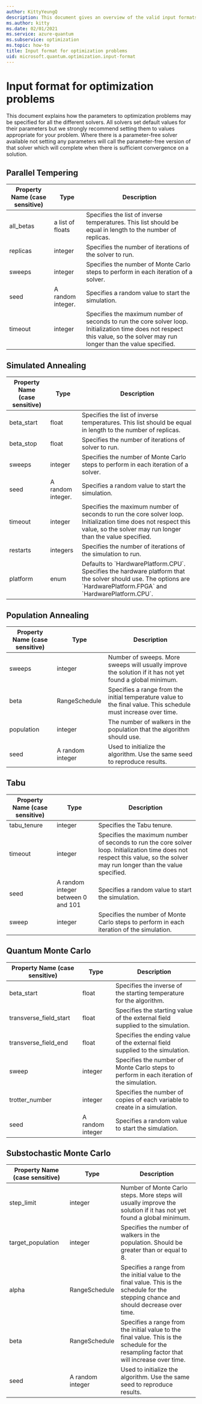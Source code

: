 ```yaml
---
author: KittyYeungQ
description: This document gives an overview of the valid input formats when submitting optimization problems.
ms.author: kitty
ms.date: 02/01/2021
ms.service: azure-quantum
ms.subservice: optimization
ms.topic: how-to
title: Input format for optimization problems
uid: microsoft.quantum.optimization.input-format
---
```


# Input format for optimization problems

This document explains how the parameters to optimization problems may be specified for all the different solvers. 
All solvers set default values for their parameters but we strongly recommend setting them to values appropriate for your problem. Where there is a parameter-free solver available not setting any parameters will call the parameter-free version of that solver which will complete when there is sufficient convergence on a solution.

## Parallel Tempering
<table>
    <thead>
        <tr class = "header">
        <th>Property Name (case sensitive)</th>
        <th>Type</th>
        <th>Description</th>
    </thead>
    <tbody>
    <tr>
        <td>all_betas</td>
        <td>a list of floats</td>
        <td>Specifies the list of inverse temperatures. This list should be equal in length to the number of replicas.</td>
    </tr>
    <tr>
        <td>replicas</td>
        <td>integer</td>
        <td>Specifies the number of iterations of the solver to run.</td>
    </tr>
    <tr>
        <td>sweeps</td>
        <td>integer</td>
        <td>Specifies the number of Monte Carlo steps to perform in each iteration of a solver.</td>
    </tr>
    <tr>
        <td>seed</td>
        <td>A random integer.</td>
        <td>Specifies a random value to start the simulation.</td>
    </tr>
    <tr>
        <td>timeout</td>
        <td>integer</td>
        <td>Specifies the maximum number of seconds to run the core solver loop. Initialization time does not respect this value, so the solver may run longer than the value specified.
        </td>
    </tr>
    </tbody>
</table>

## Simulated Annealing
<table>
    <thead>
        <tr class = "header">
        <th>Property Name (case sensitive)</th>
        <th>Type</th>
        <th>Description</th>
    </thead>
    <tbody>
    <tr>
        <td>beta_start</td>
        <td>float</td>
        <td>Specifies the list of inverse temperatures. This list should be equal in length to the number of replicas.</td>
    </tr>
    <tr>
        <td>beta_stop</td>
        <td>float</td>
        <td>Specifies the number of iterations of solver to run.</td>
    </tr>
    <tr>
        <td>sweeps</td>
        <td>integer</td>
        <td>Specifies the number of Monte Carlo steps to perform in each iteration of a solver.</td>
    </tr>
    <tr>
        <td>seed</td>
        <td>A random integer.</td>
        <td>Specifies a random value to start the simulation.</td>
    </tr>
    <tr>
        <td>timeout</td>
        <td>integer</td>
        <td>Specifies the maximum number of seconds to run the core solver loop. Initialization time does not respect this value, so the solver may run longer than the value specified.
        </td>
    </tr>
    <tr>
        <td>restarts</td>
        <td>integers</td>
        <td>Specifies the number of iterations of the simulation to run.</td>
    </tr>
    <tr>
        <td>platform</td>
        <td>enum</td>
        <td>Defaults to `HardwarePlatform.CPU`. Specifies the hardware platform that the solver should use. The options are `HardwarePlatform.FPGA` and `HardwarePlatform.CPU`. </td>
    </tr>
    </tbody>
</table>



## Population Annealing

<table>
    <thead>
        <tr class = "header">
        <th>Property Name (case sensitive)</th>
        <th>Type</th>
        <th>Description</th>
    </thead>
    <tbody>
    <tr>
        <td>sweeps</td>
        <td>integer</td>
        <td>Number of sweeps. More sweeps will usually improve the solution if it has not yet found a global minimum.</td>
    </tr>
    <tr>
        <td>beta</td>
        <td>RangeSchedule</td>
        <td>Specifies a range from the initial temperature value to the final value. This schedule must increase over time.</td>
    </tr>
    <tr>
        <td>population</td>
        <td>integer</td>
        <td>The number of walkers in the population that the algorithm should use.</td>
    </tr>
    <tr>
        <td>seed</td>
        <td>A random integer</td>
        <td>Used to initialize the algorithm. Use the same seed to reproduce results.</td>
    </tr>
    </tbody>
</table>




## Tabu

<table>
    <thead>
        <tr class = "header">
        <th>Property Name (case sensitive)</th>
        <th>Type</th>
        <th>Description</th>
    </thead>
    <tbody>
    <tr>
        <td>tabu_tenure</td>
        <td>integer</td>
        <td>Specifies the Tabu tenure.</td>
    </tr>
    <tr>
        <td>timeout</td>
        <td>integer</td>
        <td>Specifies the maximum number of seconds to run the core solver loop. Initialization time does not respect this value, so the solver may run longer than the value specified.
        </td>
    </tr>
    <tr>
        <td>seed</td>
        <td>A random integer between 0 and 101</td>
        <td>Specifies a random value to start the simulation.</td>
    </tr>
    <tr>
         <td>sweep</td>
        <td>integer</td>
        <td>Specifies the number of Monte Carlo steps to perform in each iteration of the simulation.</td>
    </tr>
    </tbody>
</table>

## Quantum Monte Carlo
 
<table>
    <thead>
        <tr class = "header">
        <th>Property Name (case sensitive)</th>
        <th>Type</th>
        <th>Description</th>
    </thead>
    <tbody>
    <tr>
        <td>beta_start</td>
        <td>float</td>
        <td>Specifies the inverse of the starting temperature for the algorithm.</td>
    </tr>
    <tr>
        <td>transverse_field_start</td>
        <td>float</td>
        <td>Specifies the starting value of the external field supplied to the simulation.</td>
    </tr>
    <tr>
        <td>transverse_field_end</td>
        <td>float</td>
        <td>Specifies the ending value of the external field supplied to the simulation.</td>
    </tr>
    <tr>
         <td>sweep</td>
        <td>integer</td>
        <td>Specifies the number of Monte Carlo steps to perform in each iteration of the simulation.</td>
    </tr>
     <tr>
         <td>trotter_number</td>
        <td>integer</td>
        <td>Specifies the number of copies of each variable to create in a simulation.</td>
    </tr>
    <tr>
        <td>seed</td>
        <td>A random integer</td>
        <td>Specifies a random value to start the simulation.</td>
    </tr>
    </tbody>
</table>

## Substochastic Monte Carlo
 
<table>
    <thead>
        <tr class = "header">
        <th>Property Name (case sensitive)</th>
        <th>Type</th>
        <th>Description</th>
    </thead>
    <tbody>
    <tr>
        <td>step_limit</td>
        <td>integer</td>
        <td>Number of Monte Carlo steps. More steps will usually improve the solution if it has not yet found a global minimum.</td>
    </tr>
    <tr>
        <td>target_population</td>
        <td>integer</td>
        <td>Specifies the number of walkers in the population. Should be greater than or equal to 8.</td>
    </tr>
    <tr>
        <td>alpha</td>
        <td>RangeSchedule</td>
        <td>Specifies a range from the initial value to the final value. This is the schedule for the stepping chance and should decrease over time.</td>
    </tr>
    <tr>
        <td>beta</td>
        <td>RangeSchedule</td>
        <td>Specifies a range from the initial value to the final value. This is the schedule for the resampling factor that will increase over time.</td>
    </tr>
    <tr>
         <td>seed</td>
        <td>A random integer</td>
        <td>Used to initialize the algorithm. Use the same seed to reproduce results.</td>
    </tr>
    </tbody>
</table>
